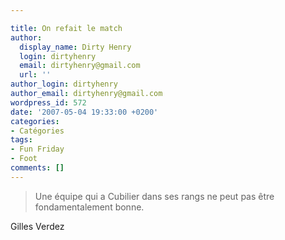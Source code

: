 ```yaml
---

title: On refait le match
author:
  display_name: Dirty Henry
  login: dirtyhenry
  email: dirtyhenry@gmail.com
  url: ''
author_login: dirtyhenry
author_email: dirtyhenry@gmail.com
wordpress_id: 572
date: '2007-05-04 19:33:00 +0200'
categories:
- Catégories
tags:
- Fun Friday
- Foot
comments: []
---
```

<blockquote>Une équipe qui a Cubilier dans ses rangs ne peut pas être fondamentalement bonne.</blockquote>

Gilles Verdez
